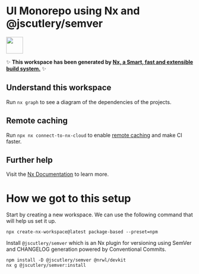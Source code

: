 # UI Monorepo using Nx and @jscutlery/semver

<a href="https://nx.dev" target="_blank" rel="noreferrer"><img src="https://raw.githubusercontent.com/nrwl/nx/master/images/nx-logo.png" width="45"></a>

✨ **This workspace has been generated by [Nx, a Smart, fast and extensible build system.](https://nx.dev)** ✨

## Understand this workspace

Run `nx graph` to see a diagram of the dependencies of the projects.

## Remote caching

Run `npx nx connect-to-nx-cloud` to enable [remote caching](https://nx.app) and make CI faster.

## Further help

Visit the [Nx Documentation](https://nx.dev) to learn more.

# How we got to this setup

Start by creating a new workspace. We can use the following command that will help us set it up.

```
npx create-nx-workspace@latest package-based --preset=npm
```

Install `@jscutlery/semver` which is an Nx plugin for versioning using SemVer and CHANGELOG generation powered by Conventional Commits.

```
npm install -D @jscutlery/semver @nrwl/devkit
nx g @jscutlery/semver:install
```
